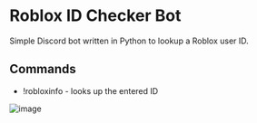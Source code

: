 # Roblox ID Checker Bot

Simple Discord bot written in Python to lookup a Roblox user ID.

## Commands
- !robloxinfo - looks up the entered ID

![image](https://images-ext-2.discordapp.net/external/uus3qVHCpZIKVfcyphEIO7cwOK37tQ75e8wSIpcRSD4/https/cdn.upload.systems/uploads/tuR6TBF6.png)
